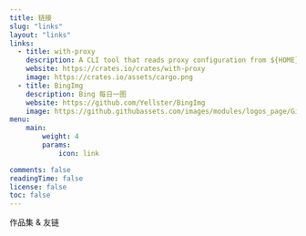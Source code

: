 ```yaml
---
title: 链接
slug: "links"
layout: "links"
links:
  - title: with-proxy
    description: A CLI tool that reads proxy configuration from ${HOME}/.env and sets temporary proxy settings.
    website: https://crates.io/crates/with-proxy
    image: https://crates.io/assets/cargo.png
  - title: BingImg
    description: Bing 每日一图
    website: https://github.com/Yellster/BingImg
    image: https://github.githubassets.com/images/modules/logos_page/GitHub-Mark.png
menu:
    main:
        weight: 4
        params:
            icon: link

comments: false
readingTime: false
license: false
toc: false
---
```


作品集 & 友链
